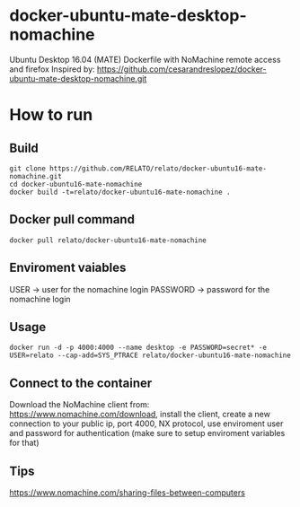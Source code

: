 # docker-ubuntu-mate-desktop-nomachine
Ubuntu Desktop 16.04 (MATE) Dockerfile with NoMachine remote access and firefox
Inspired by: https://github.com/cesarandreslopez/docker-ubuntu-mate-desktop-nomachine.git

# How to run
## Build

```
git clone https://github.com/RELATO/relato/docker-ubuntu16-mate-nomachine.git
cd docker-ubuntu16-mate-nomachine
docker build -t=relato/docker-ubuntu16-mate-nomachine .
```
## Docker pull command
```
docker pull relato/docker-ubuntu16-mate-nomachine
```

## Enviroment vaiables
USER -> user for the nomachine login
PASSWORD -> password for the nomachine login

## Usage

```
docker run -d -p 4000:4000 --name desktop -e PASSWORD=secret* -e USER=relato --cap-add=SYS_PTRACE relato/docker-ubuntu16-mate-nomachine
```

## Connect to the container

Download the NoMachine client from: https://www.nomachine.com/download, install the client, create a new connection to your public ip, port 4000, NX protocol, use enviroment user and password for authentication (make sure to setup enviroment variables for that)

## Tips

https://www.nomachine.com/sharing-files-between-computers
